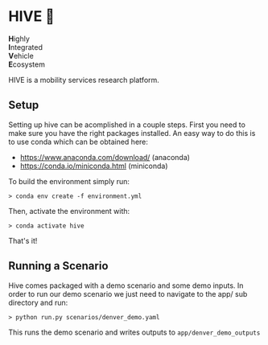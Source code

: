 # HIVE :honeybee:

**H**ighly  
**I**ntegrated  
**V**ehicle  
**E**cosystem  
  
HIVE is a mobility services research platform.  
  
## Setup

Setting up hive can be acomplished in a couple steps. First you need to 
make sure you have the right packages installed. An easy way to do this 
is to use conda which can be obtained here:

- https://www.anaconda.com/download/ (anaconda)
- https://conda.io/miniconda.html (miniconda)

To build the environment simply run:

    > conda env create -f environment.yml
    
Then, activate the environment with:

    > conda activate hive

That's it!

## Running a Scenario

Hive comes packaged with a demo scenario and some demo inputs. In order
to run our demo scenario we just need to navigate to the app/ sub directory
and run:

    > python run.py scenarios/denver_demo.yaml

This runs the demo scenario and writes outputs to `app/denver_demo_outputs`


